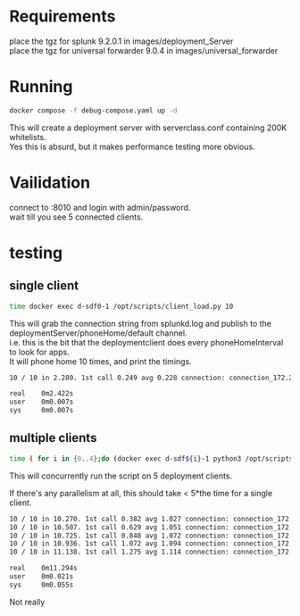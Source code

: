 # Requirements
place the tgz for splunk 9.2.0.1 in images/deployment_Server  
place the tgz for universal forwarder 9.0.4 in images/universal_forwarder

# Running
```bash
docker compose -f debug-compose.yaml up -d
```
This will create a deployment server with serverclass.conf containing 200K whitelists.  
Yes this is absurd, but it makes performance testing more obvious.  

# Vailidation
connect to :8010 and login with admin/password.  
wait till you see 5 connected clients.  

# testing

## single client

```bash
time docker exec d-sdf0-1 /opt/scripts/client_load.py 10
```

This will grab the connection string from splunkd.log and publish to the deploymentServer/phoneHome/default channel.  
i.e. this is the bit that the deploymentclient does every phoneHomeInterval to look for apps.  
It will phone home 10 times, and print the timings.  

```bash
10 / 10 in 2.280. 1st call 0.249 avg 0.228 connection: connection_172.22.0.2_8089_d-sdf0-1.d_dn0_a4f05fdf1d67_F5F741C6-838F-468C-A4AA-A34B7702B57D

real    0m2.422s
user    0m0.007s
sys     0m0.007s
```

## multiple clients
```bash
time ( for i in {0..4};do (docker exec d-sdf${i}-1 python3 /opt/scripts/client_load.py 10 ) &done ;wait )
```
This will concurrently run the script on 5 deployment clients.  

If there's any parallelism at all, this should take < 5*the time for a single client.

```bash
10 / 10 in 10.270. 1st call 0.382 avg 1.027 connection: connection_172.21.0.2_8089_d-sdf4-1.d_dn4_3eafea1e85d0_9D99D8D7-ADFB-4C53-9980-C1D77F800E3D
10 / 10 in 10.507. 1st call 0.629 avg 1.051 connection: connection_172.24.0.2_8089_d-sdf1-1.d_dn1_51a43869cdaf_25E94239-1F6B-40AD-8E25-6C4D0DB0C17F
10 / 10 in 10.725. 1st call 0.848 avg 1.072 connection: connection_172.22.0.2_8089_d-sdf0-1.d_dn0_a4f05fdf1d67_F5F741C6-838F-468C-A4AA-A34B7702B57D
10 / 10 in 10.936. 1st call 1.072 avg 1.094 connection: connection_172.19.0.2_8089_d-sdf2-1.d_dn2_c5b2677b1dcd_DD848CCA-627F-4995-8B47-3F782E06FBA0
10 / 10 in 11.138. 1st call 1.275 avg 1.114 connection: connection_172.20.0.2_8089_d-sdf3-1.d_dn3_916d479a9789_E52CBB92-D57C-4ED6-94F8-2C5EF7B4D0EC

real    0m11.294s
user    0m0.021s
sys     0m0.055s
```

Not really
